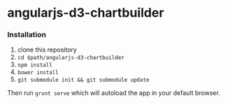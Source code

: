 # angularjs-d3-chartbuilder

### Installation

1. clone this repository
1. `cd $path/angularjs-d3-chartbuilder`
1. `npm install`
1. `bower install`
1. `git submodule init && git submodule update`

Then run `grunt serve` which will autoload the app in your default browser.
